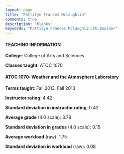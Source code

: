 ```yaml
---
layout: page
title: "Pattilyn Frances Mclaughlin" 
comments: true
description: "blanks"
keywords: "Pattilyn Frances Mclaughlin,CU,Boulder"
---
```

<head>
<script src="https://ajax.googleapis.com/ajax/libs/jquery/2.1.3/jquery.min.js"></script>
<script src="https://dl.dropboxusercontent.com/s/pc42nxpaw1ea4o9/highcharts.js?dl=0"></script>
<!-- <script src="../assets/js/highcharts.js"></script> -->
<style type="text/css">@font-face {
	font-family: "Bebas Neue";
	src: url(https://www.filehosting.org/file/details/544349/BebasNeue Regular.otf) format("opentype");
	}
	h1.Bebas { 
		font-family: "Bebas Neue", Verdana, Tahoma;
	}
</style>
</head>
	   
#### TEACHING INFORMATION

**College**: College of Arts and Sciences

**Classes taught**: ATOC 1070

#### ATOC 1070: Weather and the Atmosphere Laboratory

**Terms taught**: Fall 2013, Fall 2013

**Instructor rating**: 4.42

**Standard deviation in instructor rating**: 0.42

**Average grade** (4.0 scale): 3.78

**Standard deviation in grades** (4.0 scale): 0.15

**Average workload** (raw): 1.75

**Standard deviation in workload** (raw): 0.08

